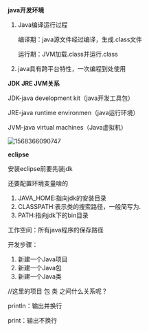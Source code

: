 **java开发环境**

1. Java编译运行过程

   编译期：java源文件经过编译，生成.class文件

   运行期：JVM加载.class并运行.class

2. java具有跨平台特性，一次编程到处使用

**JDK JRE JVM关系**

JDK-java development kit（java开发工具包）

JRE-java runtime environmen（java运行环境）

JVM-java virtual machines（Java虚拟机）

![1568366090747](C:\Users\cxt66\AppData\Roaming\Typora\typora-user-images\1568366090747.png)



**eclipse**

安装eclipse前要先装jdk

还要配置环境变量啥的

1. JAVA_HOME:指向jdk的安装目录
2. CLASSPATH:表示类的搜索路径，一般简写为.
3. PATH:指向jdk下的bin目录

工作空间：所有java程序的保存路径

开发步骤：

1. 新建一个Java项目
2. 新建一个Java包
3. 新建一个Java类

//这里的项目 包 类 之间什么关系呢？

println：输出并换行

print：输出不换行


